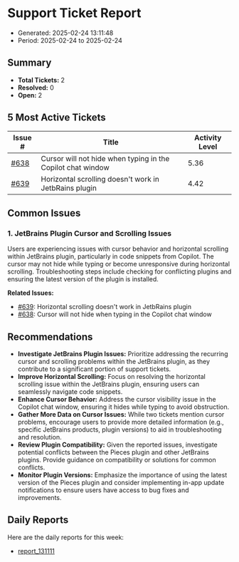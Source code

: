# Support Ticket Report
- Generated: 2025-02-24 13:11:48
- Period: 2025-02-24 to 2025-02-24

## Summary
- **Total Tickets:** 2
- **Resolved:** 0
- **Open:** 2

## 5 Most Active Tickets
| Issue # | Title | Activity Level |
|---------|-------|----------------|
| [#638](https://github.com/pieces-app/support/issues/638) | Cursor will not hide when typing in the Copilot chat window | 5.36 |
| [#639](https://github.com/pieces-app/support/issues/639) | Horizontal scrolling doesn't work in JetbRains plugin | 4.42 |

## Common Issues
### 1. JetBrains Plugin Cursor and Scrolling Issues
Users are experiencing issues with cursor behavior and horizontal scrolling within JetBrains plugin, particularly in code snippets from Copilot. The cursor may not hide while typing or become unresponsive during horizontal scrolling. Troubleshooting steps include checking for conflicting plugins and ensuring the latest version of the plugin is installed.

**Related Issues:**
- [#639](https://github.com/pieces-app/support/issues/639): Horizontal scrolling doesn't work in JetbRains plugin
- [#638](https://github.com/pieces-app/support/issues/638): Cursor will not hide when typing in the Copilot chat window


## Recommendations
- **Investigate JetBrains Plugin Issues:** Prioritize addressing the recurring cursor and scrolling problems within the JetBrains plugin, as they contribute to a significant portion of support tickets.
- **Improve  Horizontal Scrolling:** Focus on resolving the horizontal scrolling issue within the JetBrains plugin, ensuring users can seamlessly navigate code snippets.
- **Enhance Cursor Behavior:** Address the cursor visibility issue in the Copilot chat window, ensuring it hides while typing to avoid obstruction.
- **Gather More Data on Cursor Issues:**  While two tickets mention cursor problems, encourage users to provide more detailed information (e.g., specific JetBrains products, plugin versions) to aid in troubleshooting and resolution.
- **Review Plugin Compatibility:** Given the reported issues, investigate potential conflicts between the Pieces plugin and other JetBrains plugins. Provide guidance on compatibility or solutions for common conflicts.
- **Monitor Plugin Versions:** Emphasize the importance of using the latest version of the Pieces plugin and consider implementing in-app update notifications to ensure users have access to bug fixes and improvements.

## Daily Reports
Here are the daily reports for this week:

- [report_131111](daily/2025-02-24/report_131111.md)
